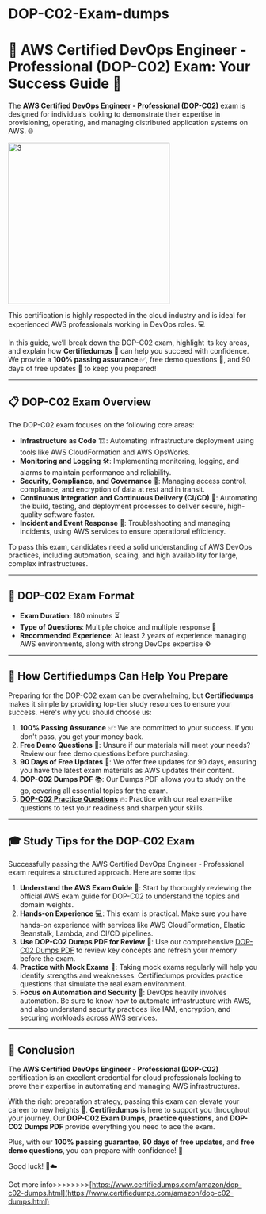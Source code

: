 # DOP-C02-Exam-dumps
# 🚀 AWS Certified DevOps Engineer - Professional (DOP-C02) Exam: Your Success Guide 🚀

The **[AWS Certified DevOps Engineer - Professional (DOP-C02)](https://www.certifiedumps.com/amazon/dop-c02-dumps.html)** exam is designed for individuals looking to demonstrate their expertise in provisioning, operating, and managing distributed application systems on AWS. 🌐

<img width="326" alt="3" src="https://github.com/user-attachments/assets/bd612240-564c-495c-96f7-da1f4272a099">


This certification is highly respected in the cloud industry and is ideal for experienced AWS professionals working in DevOps roles. 💻

In this guide, we’ll break down the DOP-C02 exam, highlight its key areas, and explain how **Certifiedumps** 🧠 can help you succeed with confidence. We provide a **100% passing assurance** ✅, free demo questions 🎯, and 90 days of free updates 🔄 to keep you prepared!

---

## 📋 DOP-C02 Exam Overview

The DOP-C02 exam focuses on the following core areas:

- **Infrastructure as Code** 🏗️: Automating infrastructure deployment using tools like AWS CloudFormation and AWS OpsWorks.
- **Monitoring and Logging** 🛠️: Implementing monitoring, logging, and alarms to maintain performance and reliability.
- **Security, Compliance, and Governance** 🔐: Managing access control, compliance, and encryption of data at rest and in transit.
- **Continuous Integration and Continuous Delivery (CI/CD)** 🚀: Automating the build, testing, and deployment processes to deliver secure, high-quality software faster.
- **Incident and Event Response** 🚨: Troubleshooting and managing incidents, using AWS services to ensure operational efficiency.

To pass this exam, candidates need a solid understanding of AWS DevOps practices, including automation, scaling, and high availability for large, complex infrastructures.

---

## 📝 DOP-C02 Exam Format

- **Exam Duration**: 180 minutes ⏳
- **Type of Questions**: Multiple choice and multiple response 📝
- **Recommended Experience**: At least 2 years of experience managing AWS environments, along with strong DevOps expertise ⚙️

---

## 🧠 How Certifiedumps Can Help You Prepare

Preparing for the DOP-C02 exam can be overwhelming, but **Certifiedumps** makes it simple by providing top-tier study resources to ensure your success. Here's why you should choose us:

1. **100% Passing Assurance** ✅: We are committed to your success. If you don't pass, you get your money back.
2. **Free Demo Questions** 🎯: Unsure if our materials will meet your needs? Review our free demo questions before purchasing.
3. **90 Days of Free Updates** 🔄: We offer free updates for 90 days, ensuring you have the latest exam materials as AWS updates their content.
4. **DOP-C02 Dumps PDF** 📚: Our Dumps PDF allows you to study on the go, covering all essential topics for the exam.
5. **[DOP-C02 Practice Questions](https://www.certifiedumps.com/amazon/dop-c02-dumps.html)** 🔥: Practice with our real exam-like questions to test your readiness and sharpen your skills.

---

## 🎓 Study Tips for the DOP-C02 Exam

Successfully passing the AWS Certified DevOps Engineer - Professional exam requires a structured approach. Here are some tips:

1. **Understand the AWS Exam Guide** 📖: Start by thoroughly reviewing the official AWS exam guide for DOP-C02 to understand the topics and domain weights.
2. **Hands-on Experience** 💻: This exam is practical. Make sure you have hands-on experience with services like AWS CloudFormation, Elastic Beanstalk, Lambda, and CI/CD pipelines.
3. **Use DOP-C02 Dumps PDF for Review** 📄: Use our comprehensive [DOP-C02 Dumps PDF](https://www.certifiedumps.com/amazon/dop-c02-dumps.html) to review key concepts and refresh your memory before the exam.
4. **Practice with Mock Exams** 🧪: Taking mock exams regularly will help you identify strengths and weaknesses. Certifiedumps provides practice questions that simulate the real exam environment.
5. **Focus on Automation and Security** 🔐: DevOps heavily involves automation. Be sure to know how to automate infrastructure with AWS, and also understand security practices like IAM, encryption, and securing workloads across AWS services.

---

## 🌟 Conclusion

The **AWS Certified DevOps Engineer - Professional (DOP-C02)** certification is an excellent credential for cloud professionals looking to prove their expertise in automating and managing AWS infrastructures. 

With the right preparation strategy, passing this exam can elevate your career to new heights 🚀. **Certifiedumps** is here to support you throughout your journey. Our **DOP-C02 Exam Dumps**, **practice questions**, and **DOP-C02 Dumps PDF** provide everything you need to ace the exam. 

Plus, with our **100% passing guarantee**, **90 days of free updates**, and **free demo questions**, you can prepare with confidence! 🎯

Good luck! 💪☁️

Get more info>>>>>>>>[https://www.certifiedumps.com/amazon/dop-c02-dumps.html](https://www.certifiedumps.com/amazon/dop-c02-dumps.html)
